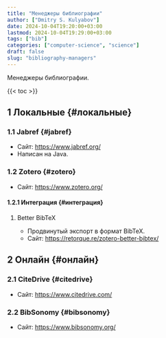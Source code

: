 ```yaml
---
title: "Менеджеры библиографии"
author: ["Dmitry S. Kulyabov"]
date: 2024-10-04T19:20:00+03:00
lastmod: 2024-10-04T19:29:00+03:00
tags: ["bib"]
categories: ["computer-science", "science"]
draft: false
slug: "bibliography-managers"
---
```


Менеджеры библиографии.

<!--more-->

{{< toc >}}


## <span class="section-num">1</span> Локальные {#локальные}


### <span class="section-num">1.1</span> Jabref {#jabref}

-   Сайт: <https://www.jabref.org/>
-   Написан на Java.


### <span class="section-num">1.2</span> Zotero {#zotero}

-   Сайт: <https://www.zotero.org/>


#### <span class="section-num">1.2.1</span> Интеграция {#интеграция}

<!--list-separator-->

1.  Better BibTeX

    -   Продвинутый экспорт в формат BibTeX.
    -   Сайт: <https://retorque.re/zotero-better-bibtex/>


## <span class="section-num">2</span> Онлайн {#онлайн}


### <span class="section-num">2.1</span> CiteDrive {#citedrive}

-   Сайт: <https://www.citedrive.com/>


### <span class="section-num">2.2</span> BibSonomy {#bibsonomy}

-   Сайт: <https://www.bibsonomy.org/>
